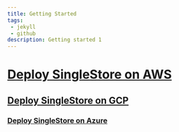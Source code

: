 ```yaml
---
title: Getting Started
tags:
 - jekyll
 - github
description: Getting started 1
---
```


# [Deploy SingleStore on AWS](AWS/deploying)

## [Deploy SingleStore on GCP](GCP/deploying)

### [Deploy SingleStore on Azure](Azure/deploying)
